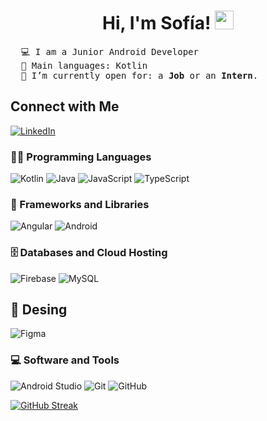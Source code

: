 <h1 align="center">
  Hi, I'm Sofía!
	<a href="https://github.com/sofia1900" target="_self">
		<img src="https://media.giphy.com/media/hvRJCLFzcasrR4ia7z/giphy.gif" width="30">
	</a>
</h1>

<pre>
  💻 I am a Junior Android Developer
  🌟 Main languages: Kotlin
  🤔 I’m currently open for: a <b>Job</b> or an <b>Intern</b>.
</pre>


## Connect with Me

<p>
  <a href="https://www.linkedin.com/in/sofia-jimenez-lapido/"><img src="https://img.shields.io/badge/linkedin-%230077B5.svg?style=for-the-badge&logo=linkedin&logoColor=white" alt="LinkedIn"/></a>
</p>

### 👨‍💻 Programming Languages

<p>
  <img alt="Kotlin" src="https://img.shields.io/badge/kotlin-%237F52FF.svg?style=for-the-badge&logo=kotlin&logoColor=white">
  <img alt="Java" src="https://img.shields.io/badge/java-%23ED8B00.svg?style=for-the-badge&logo=openjdk&logoColor=white">
  <img alt="JavaScript" src="https://img.shields.io/badge/javascript-%23323330.svg?style=for-the-badge&logo=javascript&logoColor=%23F7DF1E">
  <img alt="TypeScript" src="https://img.shields.io/badge/typescript-%23007ACC.svg?style=for-the-badge&logo=typescript&logoColor=white">
</p>

### 🧰 Frameworks and Libraries

<p>
    <img alt="Angular" src="https://img.shields.io/badge/angular-%23DD0031.svg?style=for-the-badge&logo=angular&logoColor=white">
    <img alt="Android" src="https://img.shields.io/badge/Android-3DDC84?style=for-the-badge&logo=android&logoColor=white">
</p>

### 🗄️ Databases and Cloud Hosting

<p>
    <img alt="Firebase" src="https://img.shields.io/badge/Firebase-039BE5?style=for-the-badge&logo=Firebase&logoColor=yellow">
    <img alt="MySQL" src="https://img.shields.io/badge/mysql-%2300f.svg?style=for-the-badge&logo=mysql&logoColor=white">
</p>

## 🎨 Desing

<p>
    <img alt="Figma" src="https://img.shields.io/badge/figma-%23F24E1E.svg?style=for-the-badge&logo=figma&logoColor=white">
</p>

### 💻 Software and Tools

<p>
    <img alt="Android Studio" src="https://img.shields.io/badge/Android%20Studio-3DDC84.svg?style=for-the-badge&logo=android-studio&logoColor=white">
    <img alt="Git" src="https://img.shields.io/badge/git-%23F05033.svg?style=for-the-badge&logo=git&logoColor=white">
    <img alt="GitHub" src="https://img.shields.io/badge/github-%23121011.svg?style=for-the-badge&logo=github&logoColor=white">
</p>

[![GitHub Streak](https://streak-stats.demolab.com?user=sofia1900&theme=dark&hide_border=true&card_width=800)](https://git.io/streak-stats)
